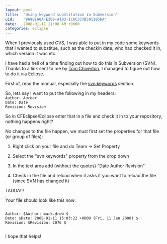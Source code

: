 ```yaml
---
layout: post
title:  "Using keyword substitution in Subversion"
uid:	"8A9B1A0A-E308-A193-1CAC337B5011856A"
date:   2008-01-11 11:08 AM +0000
categories: eclipse
---
```

When I previously used CVS, I was able to put in my code some keywords that I wanted to substitue, such as the checkin date, who had checked it in, which version it was etc. 

I have had a hell of a time finding out how to do this in Subversion (SVN). Thanks to a link sent to me by <a href="http://rachaelandtom.info/blog/3">Tom Chiverton</a>, I managed to figure out how to do it via Eclipse.

First of, read the manual, especially the <a href="http://svnbook.red-bean.com/en/1.1/ch07s02.html#svn-ch-7-sect-2.3.4">svn:keywords</a> section.

So, lets say I want to put the following in my headers:
<code>
Author: $Author$
Date: $Date$
Revision: $Revision$
</code>

So in CFEclipse/Eclipse enter that in a file and check it in to your repository, nothing happens right?

No changes to the file happen, we must first set the properties for that file (or group of files):

1. Right click on your file and do Team -> Set Property

2. Select the "svn:keywords" property from the drop down 

3. In the text area add (without the quotes) "Date Author Revision"

4. Check in the file and reload when it asks if you want to reload the file (since SVN has changed it)

TADDA!!!

Your file should look like this now:

<code>
Author: $Author: mark.drew $
Date: $Date: 2008-01-11 15:03:22 +0000 (Fri, 11 Jan 2008) $
Revision: $Revision: 2076 $

</code>

I hope that helps!